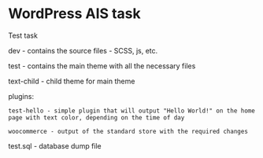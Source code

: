 # WordPress AIS task
Test task

dev - contains the source files - SCSS, js, etc.

test - contains the main theme with all the necessary files

text-child - child theme for main theme

plugins:
	
	test-hello - simple plugin that will output "Hello World!" on the home page with text color, depending on the time of day
	
	woocommerce - output of the standard store with the required changes

test.sql - database dump file
